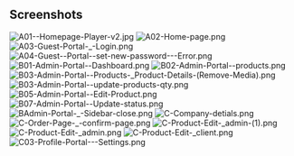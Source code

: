 ## Screenshots

![A01--Homepage-Player-v2.jpg](./Screenshots/A01--Homepage-Player-v2.jpg)
![A02-Home-page.png](./Screenshots/A02-Home-page.png)
![A03-Guest-Portal-_-Login.png](./Screenshots/A03-Guest-Portal-_-Login.png)
![A04-Guest--Portal-_-set-new-password--_-Error.png](./Screenshots/A04-Guest--Portal-_-set-new-password--_-Error.png)
![B01-_Admin-Portal-_-Dashboard.png](./Screenshots/B01-_Admin-Portal-_-Dashboard.png)
![B02-_Admin-Portal-_-products.png](./Screenshots/B02-_Admin-Portal-_-products.png)
![B03-_Admin-Portal-_-Products-_Product-Details-(Remove-Media).png](./Screenshots/B03-_Admin-Portal-_-Products-_Product-Details-(Remove-Media).png)
![B03-_Admin-Portal-_-update-products-qty.png](./Screenshots/B03-_Admin-Portal-_-update-products-qty.png)
![B05-_Admin-Portal-_-Edit-Product.png](./Screenshots/B05-_Admin-Portal-_-Edit-Product.png)
![B07-_Admin-Portal-_-Update-status.png](./Screenshots/B07-_Admin-Portal-_-Update-status.png)
![BAdmin-Portal-_-Sidebar-close.png](./Screenshots/BAdmin-Portal-_-Sidebar-close.png)
![C-Company-detials.png](./Screenshots/C-Company-detials.png)
![C-Order-Page-_-confirm-page.png](./Screenshots/C-Order-Page-_-confirm-page.png)
![C-Product-Edit-_admin-(1).png](./Screenshots/C-Product-Edit-_admin-(1).png)
![C-Product-Edit-_admin.png](./Screenshots/C-Product-Edit-_admin.png)
![C-Product-Edit-_client.png](./Screenshots/C-Product-Edit-_client.png)
![C03-_Profile-Portal--_-Settings.png](./Screenshots/C03-_Profile-Portal--_-Settings.png)
